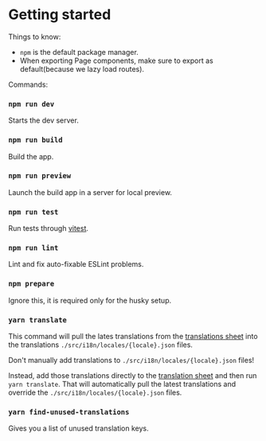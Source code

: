 # Getting started

Things to know:
- `npm` is the default package manager.
- When exporting Page components, make sure to export as default(because we lazy load routes).

Commands:

### `npm run dev`

Starts the dev server.

### `npm run build`

Build the app.

### `npm run preview`

Launch the build app in a server for local preview.

### `npm run test`

Run tests through [vitest](https://vitest.dev/).

### `npm run lint`

Lint and fix auto-fixable ESLint problems.

### `npm prepare`

Ignore this, it is required only for the husky setup.

### `yarn translate`

This command will pull the lates translations from the [translations sheet](https://docs.google.com/spreadsheets/d/12hWS6eq6ISR51NqYbYN5pTpaX5EPZ-5zFwnE-8TxZoo/edit#gid=0) into the translations `./src/i18n/locales/{locale}.json` files.

Don't manually add translations to `./src/i18n/locales/{locale}.json` files!

Instead, add those translations directly to the [translation sheet](https://docs.google.com/spreadsheets/d/12hWS6eq6ISR51NqYbYN5pTpaX5EPZ-5zFwnE-8TxZoo/edit#gid=0) and then run `yarn translate`.
That will automatically pull the latest translations and override the `./src/i18n/locales/{locale}.json` files.

### `yarn find-unused-translations`

Gives you a list of unused translation keys.
